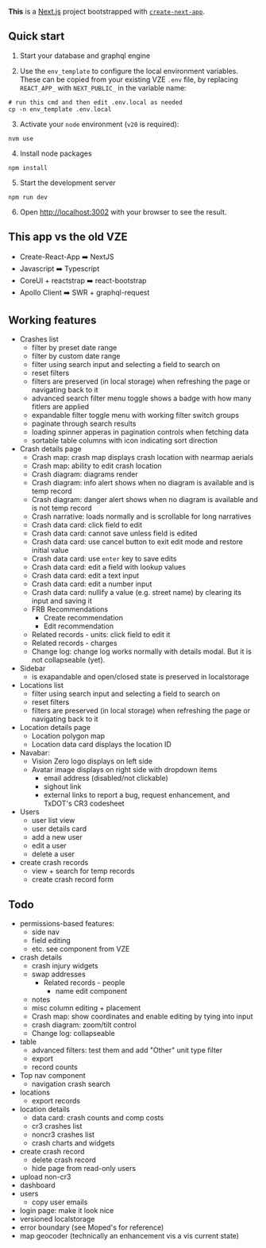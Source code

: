 **This** is a [Next.js](https://nextjs.org/) project bootstrapped with [`create-next-app`](https://github.com/vercel/next.js/tree/canary/packages/create-next-app).

## Quick start

1. Start your database and graphql engine

2. Use the `env_template` to configure the local environment variables. These can be copied from your existing VZE `.env` file, by replacing `REACT_APP_` with `NEXT_PUBLIC_` in the variable name:

```shell
# run this cmd and then edit .env.local as needed
cp -n env_template .env.local
```

3. Activate your `node` environment (`v20` is required):

```shell
nvm use
```

4. Install node packages

```
npm install
```

5. Start the development server

```shell
npm run dev
```

6. Open [http://localhost:3002](http://localhost:3002) with your browser to see the result.

## This app vs the old VZE

- Create-React-App ➡️ NextJS
- Javascript ➡️ Typescript
- CoreUI + reactstrap ➡️ react-bootstrap
- Apollo Client ➡️ SWR + graphql-request

## Working features

- Crashes list
  - filter by preset date range
  - filter by custom date range
  - filter using search input and selecting a field to search on
  - reset filters
  - filters are preserved (in local storage) when refreshing the page or navigating back to it
  - advanced search filter menu toggle shows a badge with how many fitlers are applied
  - expandable filter toggle menu with working filter switch groups
  - paginate through search results
  - loading spinner apperas in pagination controls when fetching data
  - sortable table columns with icon indicating sort direction
- Crash details page
  - Crash map: crash map displays crash location with nearmap aerials
  - Crash map: ability to edit crash location  
  - Crash diagram: diagrams render
  - Crash diagram: info alert shows when no diagram is available and is temp record
  - Crash diagram: danger alert shows when no diagram is available and is not temp record
  - Crash narrative: loads normally and is scrollable for long narratives
  - Crash data card: click field to edit
  - Crash data card: cannot save unless field is edited
  - Crash data card: use cancel button to exit edit mode and restore initial value
  - Crash data card: use `enter` key to save edits
  - Crash data card: edit a field with lookup values
  - Crash data card: edit a text input
  - Crash data card: edit a number input
  - Crash data card: nullify a value (e.g. street name) by clearing its input and saving it
  - FRB Recommendations
    - Create recommendation
    - Edit recommendation
  - Related records - units: click field to edit it
  - Related records - charges
  - Change log: change log works normally with details modal. But it is not collapseable (yet).
- Sidebar
  - is exapandable and open/closed state is preserved in localstorage
- Locations list
  - filter using search input and selecting a field to search on
  - reset filters
  - filters are preserved (in local storage) when refreshing the page or navigating back to it
- Location details page
  - Location polygon map
  - Location data card displays the location ID
- Navabar:
  - Vision Zero logo displays on left side
  - Avatar image displays on right side with dropdown items
    - email address (disabled/not clickable)
    - sighout link
    - external links to report a bug, request enhancement, and TxDOT's CR3 codesheet
- Users
  - user list view
  - user details card
  - add a new user
  - edit a user
  - delete a user
- create crash records
  - view + search for temp records
  - create crash record form
  
## Todo

- permissions-based features:
  - side nav
  - field editing
  - etc. see <Can/> component from VZE
- crash details
  - crash injury widgets
  - swap addresses
    - Related records - people
      - name edit component
  - notes
  - misc column editing + placement
  - Crash map: show coordinates and enable editing by tying into input
  - crash diagram: zoom/tilt control
  - Change log: collapseable
- table
  - advanced filters: test them and add "Other" unit type filter
  - export
  - record counts
- Top nav component
  - navigation crash search
- locations
  - export records
- location details
  - data card: crash counts and comp costs
  - cr3 crashes list
  - noncr3 crashes list
  - crash charts and widgets
- create crash record
  - delete crash record
  - hide page from read-only users
- upload non-cr3
- dashboard
- users
  - copy user emails
- login page: make it look nice
- versioned localstorage
- error boundary (see Moped's for reference)
- map geocoder (technically an enhancement vis a vis current state)
